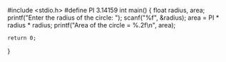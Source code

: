 #include <stdio.h>
#define PI 3.14159 
int main() {
    float radius, area;
    printf("Enter the radius of the circle: ");
    scanf("%f", &radius);
    area = PI * radius * radius;
    printf("Area of the circle = %.2f\n", area);

    return 0;
}
